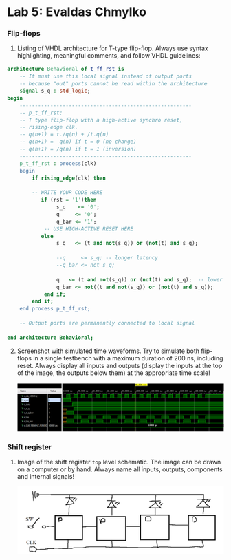 # Lab 5: Evaldas Chmylko

### Flip-flops

1. Listing of VHDL architecture for T-type flip-flop. Always use syntax highlighting, meaningful comments, and follow VHDL guidelines:

```vhdl
architecture Behavioral of t_ff_rst is
    -- It must use this local signal instead of output ports
    -- because "out" ports cannot be read within the architecture
    signal s_q : std_logic;
begin
    --------------------------------------------------------
    -- p_t_ff_rst:
    -- T type flip-flop with a high-active synchro reset,
    -- rising-edge clk.
    -- q(n+1) = t./q(n) + /t.q(n)
    -- q(n+1) =  q(n) if t = 0 (no change)
    -- q(n+1) = /q(n) if t = 1 (inversion)
    --------------------------------------------------------
    p_t_ff_rst : process(clk)
    begin
        if rising_edge(clk) then

        -- WRITE YOUR CODE HERE
           if (rst = '1')then
                s_q    <= '0';
                q     <= '0';
                q_bar <= '1';
            -- USE HIGH-ACTIVE RESET HERE
           else
                s_q   <= (t and not(s_q)) or (not(t) and s_q); 
                 
                --q     <= s_q; -- longer latency
                --q_bar <= not s_q;
                
                q   <= (t and not(s_q)) or (not(t) and s_q);  -- lower latency
                q_bar <= not((t and not(s_q)) or (not(t) and s_q));
            end if;
        end if;
    end process p_t_ff_rst;

    -- Output ports are permanently connected to local signal

end architecture Behavioral;
```

2. Screenshot with simulated time waveforms. Try to simulate both flip-flops in a single testbench with a maximum duration of 200 ns, including reset. Always display all inputs and outputs (display the inputs at the top of the image, the outputs below them) at the appropriate time scale!

   ![your figure](ffwaveform.png)

### Shift register

1. Image of the shift register `top` level schematic. The image can be drawn on a computer or by hand. Always name all inputs, outputs, components and internal signals!

   ![your figure](top.png)
